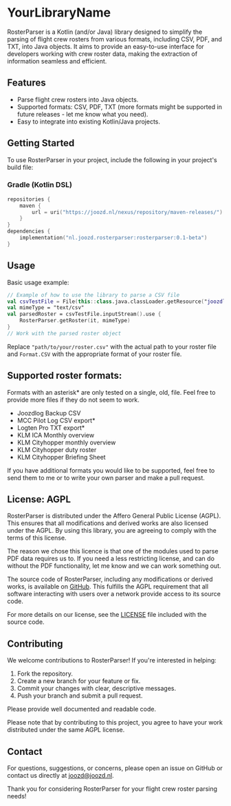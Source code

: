 
# YourLibraryName

RosterParser is a Kotlin (and/or Java) library designed to simplify the parsing of flight crew rosters from various formats, including CSV, PDF, and TXT, into Java objects. It aims to provide an easy-to-use interface for developers working with crew roster data, making the extraction of information seamless and efficient.

## Features

- Parse flight crew rosters into Java objects.
- Supported formats: CSV, PDF, TXT (more formats might be supported in future releases - let me know what you need).
- Easy to integrate into existing Kotlin/Java projects.

## Getting Started

To use RosterParser in your project, include the following in your project's build file:

### Gradle (Kotlin DSL)
```Kotlin
repositories {
    maven {
        url = uri("https://joozd.nl/nexus/repository/maven-releases/")
    }
}
dependencies {
    implementation("nl.joozd.rosterparser:rosterparser:0.1-beta")
}
```

## Usage

Basic usage example:

```kotlin
// Example of how to use the library to parse a CSV file
val csvTestFile = File(this::class.java.classLoader.getResource("joozdlogv5test.csv")!!.toURI())
val mimeType = "text/csv"
val parsedRoster = csvTestFile.inputStream().use {
    RosterParser.getRoster(it, mimeType)
}
// Work with the parsed roster object
```

Replace `"path/to/your/roster.csv"` with the actual path to your roster file and `Format.CSV` with the appropriate format of your roster file.

## Supported roster formats:
Formats with an asterisk* are only tested on a single, old, file. Feel free to provide more files if they do not seem to work.
- Joozdlog Backup CSV
- MCC Pilot Log CSV export*
- Logten Pro TXT export*
- KLM ICA Monthly overview
- KLM Cityhopper monthly overview
- KLM Cityhopper duty roster
- KLM Cityhopper Briefing Sheet

If you have additional formats you would like to be supported, feel free to send them to me or to write your own parser and make a pull request.

## License: AGPL

RosterParser is distributed under the Affero General Public License (AGPL). This ensures that all modifications and derived works are also licensed under the AGPL. By using this library, you are agreeing to comply with the terms of this license.

The reason we chose this licence is that one of the modules used to parse PDF data requires us to.
If you need a less restricting license, and can do without the PDF functionality, let me know and we can work something out.

The source code of RosterParser, including any modifications or derived works, is available on [GitHub](https://github.com/Joozd/rosterparser/). This fulfills the AGPL requirement that all software interacting with users over a network provide access to its source code.

For more details on our license, see the [LICENSE](LICENSE) file included with the source code.

## Contributing

We welcome contributions to RosterParser! If you're interested in helping:

1. Fork the repository.
2. Create a new branch for your feature or fix.
3. Commit your changes with clear, descriptive messages.
4. Push your branch and submit a pull request.

Please provide well documented and readable code.

Please note that by contributing to this project, you agree to have your work distributed under the same AGPL license.

## Contact

For questions, suggestions, or concerns, please open an issue on GitHub or contact us directly at joozd@joozd.nl.

Thank you for considering RosterParser for your flight crew roster parsing needs!
